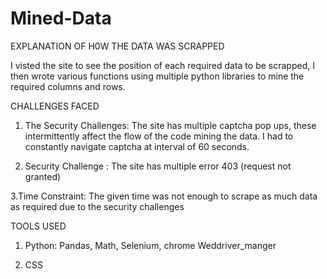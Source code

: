 # Mined-Data
EXPLANATION OF H0W THE DATA WAS SCRAPPED

I visted the site to see the position of each required data to be scrapped, I then wrote various functions using multiple python libraries to mine the required columns and rows.


CHALLENGES FACED 

1. The Security Challenges: The site has multiple captcha pop ups, these intermittently affect the flow of the code mining the data. I had to constantly navigate captcha at interval of 60 seconds.

2. Security Challenge : The site has multiple error 403 (request not granted) 

3.Time Constraint: The given time was not enough to scrape as much data as required due to the security challenges


TOOLS USED
1. Python: Pandas, Math, Selenium, chrome Weddriver_manger

2. CSS
